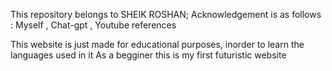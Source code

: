 This repository belongs to SHEIK ROSHAN; Acknowledgement is as follows : Myself , Chat-gpt , Youtube references

This website is just made for educational purposes, inorder to learn the languages used in it As a begginer this is my first futuristic website
